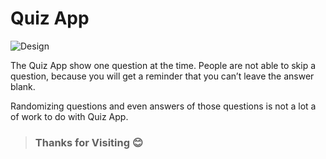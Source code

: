 # Quiz App

![Design](<./Design/Quiz\ App.png>)

The Quiz App show one question at the time. People are not able to skip a question, because you will get a reminder that you can’t leave the answer blank.

Randomizing questions and even answers of those questions is not a lot a of work to do with Quiz App.

> ### Thanks for Visiting 😊
